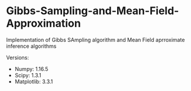 # Gibbs-Sampling-and-Mean-Field-Approximation
 Implementation of Gibbs SAmpling algorithm and Mean Field aprroximate inference algorithms <br/>

 Versions:
 - Numpy: 1.16.5
 - Scipy: 1.3.1
 - Matplotlib: 3.3.1
